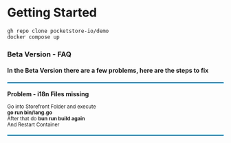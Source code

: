 # Getting Started

    gh repo clone pocketstore-io/demo
    docker compose up

### Beta Version - FAQ
#### In the Beta Version there are a few problems, here are the steps to fix

<hr style="border: 1px solid #1eadef;margin: 1rem 0">

**Problem - i18n Files missing**

<small>
Go into Storefront Folder and execute <br> <b>go run bin/lang.go</b><br>
After that do <b>bun run build again</b> <br>
And Restart Container
</small>

<hr style="border: 1px solid #1eadef;margin: 1rem 0">
